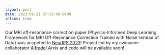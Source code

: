 ```yaml
---
layout: post
date: 2023-09-21 07:59:00-0400
inline: true
---
```

Our MRI off-resonance correction paper (Physics-Informed Deep Learning Framework for MRI Off-Resonance Correction Trained with Noise Instead of Data) was accpeted to [NeurIPS 2023](https://nips.cc/)! Project led by my awesome collaborator [Alfredo](https://people.eecs.berkeley.edu/~asdegoyeneche/)! Arxiv and code will be available soon!
